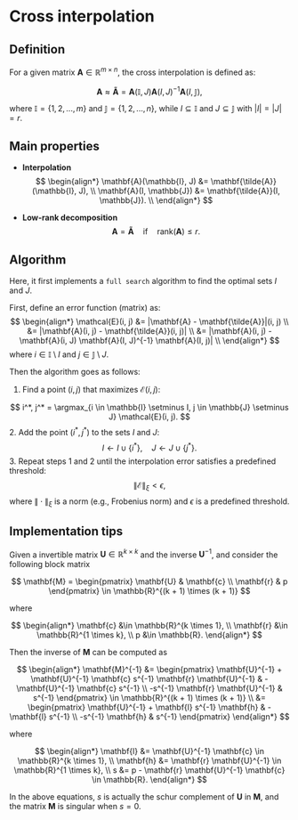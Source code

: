# Cross interpolation

## Definition

For a given matrix $\mathbf{A} \in \mathbb{R}^{m \times n}$, the cross interpolation is defined as:

$$
\mathbf{A} \approx \mathbf{\tilde{A}} = \mathbf{A}(\mathbb{I}, J) \mathbf{A}(I, J)^{-1} \mathbf{A}(I, \mathbb{J}),
$$

where $\mathbb{I} = \{1, 2, ..., m\}$ and $\mathbb{J} = \{1, 2, ..., n\}$, while $I \subseteq \mathbb{I}$ and $J \subseteq \mathbb{J}$ with $|I| = |J| = r$.

## Main properties

- **Interpolation**
$$
\begin{align*}
    \mathbf{A}(\mathbb{I}, J) &= \mathbf{\tilde{A}}(\mathbb{I}, J), \\
    \mathbf{A}(I, \mathbb{J}) &= \mathbf{\tilde{A}}(I, \mathbb{J}). \\
\end{align*}
$$

- **Low-rank decomposition**
$$
\mathbf{A} = \mathbf{\tilde{A}} \quad \text{if} \quad \text{rank}(\mathbf{A}) \leq r.
$$

## Algorithm
Here, it first implements a ``full search`` algorithm to find the optimal sets $I$ and $J$.

First, define an error function (matrix) as:
$$
\begin{align*}
    \mathcal{E}(i, j) &= |\mathbf{A} - \mathbf{\tilde{A}}|(i, j) \\
    &= |\mathbf{A}(i, j) - \mathbf{\tilde{A}}(i, j)| \\
    &= |\mathbf{A}(i, j) - \mathbf{A}(i, J) \mathbf{A}(I, J)^{-1} \mathbf{A}(I, j)| \\
\end{align*}
$$
where $i \in \mathbb{I} \setminus I$ and $j \in \mathbb{J} \setminus J$.

Then the algorithm goes as follows:

1. Find a point $(i, j)$ that maximizes $\mathcal{E}(i, j)$:

$$
i^*, j^* = \argmax_{i \in \mathbb{I} \setminus I, j \in \mathbb{J} \setminus J} \mathcal{E}(i, j).
$$
2. Add the point $(i^*, j^*)$ to the sets $I$ and $J$:
$$
I \leftarrow I \cup \{i^*\}, \quad J \leftarrow J \cup \{j^*\}.
$$
3. Repeat steps 1 and 2 until the interpolation error satisfies a predefined threshold:
$$
\|\mathbf{\mathcal{E}}\|_{\xi} < \epsilon,
$$
where $\|\cdot\|_{\xi}$ is a norm (e.g., Frobenius norm) and $\epsilon$ is a predefined threshold.

## Implementation tips
Given a invertible matrix $\mathbf{U} \in \mathbb{R}^{k \times k}$ and the inverse $\mathbf{U}^{-1}$, and consider the following block matrix

$$
\mathbf{M} = \begin{pmatrix}
    \mathbf{U} & \mathbf{c} \\
    \mathbf{r} & p
\end{pmatrix} \in \mathbb{R}^{(k + 1) \times (k + 1)}
$$

where

$$
\begin{align*}
    \mathbf{c} &\in \mathbb{R}^{k \times 1}, \\
    \mathbf{r} &\in \mathbb{R}^{1 \times k}, \\
    p &\in \mathbb{R}.
\end{align*}
$$

Then the inverse of $\mathbf{M}$ can be computed as

$$
\begin{align*}
    \mathbf{M}^{-1} &= \begin{pmatrix}
        \mathbf{U}^{-1} + \mathbf{U}^{-1} \mathbf{c} s^{-1} \mathbf{r} \mathbf{U}^{-1} & -\mathbf{U}^{-1} \mathbf{c} s^{-1} \\
        -s^{-1} \mathbf{r} \mathbf{U}^{-1} & s^{-1}
    \end{pmatrix} \in \mathbb{R}^{(k + 1) \times (k + 1)} \\
    &= \begin{pmatrix}
        \mathbf{U}^{-1} + \mathbf{l} s^{-1} \mathbf{h} & -\mathbf{l} s^{-1} \\
        -s^{-1} \mathbf{h} & s^{-1}
    \end{pmatrix}
\end{align*}
$$

where

$$
\begin{align*}
    \mathbf{l} &= \mathbf{U}^{-1} \mathbf{c} \in \mathbb{R}^{k \times 1}, \\
    \mathbf{h} &= \mathbf{r} \mathbf{U}^{-1} \in \mathbb{R}^{1 \times k}, \\
    s &= p - \mathbf{r} \mathbf{U}^{-1} \mathbf{c} \in \mathbb{R}.
\end{align*}
$$

In the above equations, $s$ is actually the schur complement of $\mathbf{U}$ in $\mathbf{M}$, and the matrix $\mathbf{M}$ is singular when $s = 0$.
